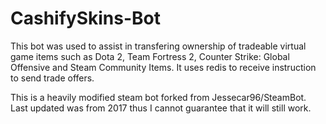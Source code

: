 # CashifySkins-Bot

This bot was used to assist in transfering ownership of tradeable virtual game items such as Dota 2, Team Fortress 2, Counter Strike: Global Offensive and Steam Community Items. It uses redis to receive instruction to send trade offers. 


This is a heavily modified steam bot forked from Jessecar96/SteamBot.
Last updated was from 2017 thus I cannot guarantee that it will still work.
